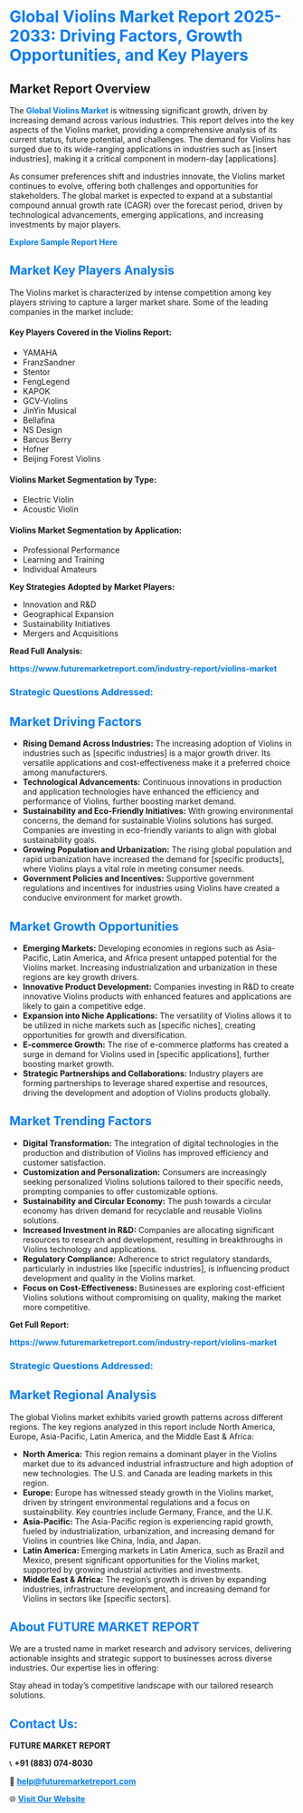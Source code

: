 <h1 style="color: #007BFF;">Global Violins Market Report 2025-2033: Driving Factors, Growth Opportunities, and Key Players</h1>

<section id="overview">
<h2>Market Report Overview</h2>
<p>The <a href="https://www.futuremarketreport.com/industry-report/violins-market" style="color: #007BFF; text-decoration: none;"><strong>Global Violins Market</strong></a> is witnessing significant growth, driven by increasing demand across various industries. This report delves into the key aspects of the Violins market, providing a comprehensive analysis of its current status, future potential, and challenges. The demand for Violins has surged due to its wide-ranging applications in industries such as [insert industries], making it a critical component in modern-day [applications].</p>
<p>As consumer preferences shift and industries innovate, the Violins market continues to evolve, offering both challenges and opportunities for stakeholders. The global market is expected to expand at a substantial compound annual growth rate (CAGR) over the forecast period, driven by technological advancements, emerging applications, and increasing investments by major players.</p>
</section>

<section id="overview">
<p><a href="https://www.futuremarketreport.com/request-sample/reportId=28405" style="color: #007BFF; text-decoration: none;"><strong>Explore Sample Report Here</strong></a></p>
</section>

<section id="key-players">
<h2 style="color: #007BFF;">Market Key Players Analysis</h2>
<p>The Violins market is characterized by intense competition among key players striving to capture a larger market share. Some of the leading companies in the market include:</p>
<h4>Key Players Covered in the Violins Report:</h4>
<ul><li>YAMAHA</li><li>FranzSandner</li><li>Stentor</li><li>FengLegend</li><li>KAPOK</li><li>GCV-Violins</li><li>JinYin Musical</li><li>Bellafina</li><li>NS Design</li><li>Barcus Berry</li><li>Hofner</li><li>Beijing Forest Violins</li></ul>
<h4>Violins Market Segmentation by Type:</h4>
<ul><li>Electric Violin</li><li>Acoustic Violin</li></ul>

<h4>Violins Market Segmentation by Application:</h4>
<ul><li>Professional Performance</li><li>Learning and Training</li><li>Individual Amateurs</li></ul>
<p><strong>Key Strategies Adopted by Market Players:</strong></p>
<ul>
<li>Innovation and R&D</li>
<li>Geographical Expansion</li>
<li>Sustainability Initiatives</li>
<li>Mergers and Acquisitions</li>
</ul>
</section>

<section>
<p><strong>Read Full Analysis: </strong></p><a href="https://www.futuremarketreport.com/industry-report/violins-market" style="color: #007BFF; text-decoration: none;"><strong>https://www.futuremarketreport.com/industry-report/violins-market</strong></a>
<h3 style="color: #007BFF;">Strategic Questions Addressed:</h3>
</section>

<section id="driving-factors">
<h2 style="color: #007BFF;">Market Driving Factors</h2>
<ul>
<li><strong>Rising Demand Across Industries:</strong> The increasing adoption of Violins in industries such as [specific industries] is a major growth driver. Its versatile applications and cost-effectiveness make it a preferred choice among manufacturers.</li>
<li><strong>Technological Advancements:</strong> Continuous innovations in production and application technologies have enhanced the efficiency and performance of Violins, further boosting market demand.</li>
<li><strong>Sustainability and Eco-Friendly Initiatives:</strong> With growing environmental concerns, the demand for sustainable Violins solutions has surged. Companies are investing in eco-friendly variants to align with global sustainability goals.</li>
<li><strong>Growing Population and Urbanization:</strong> The rising global population and rapid urbanization have increased the demand for [specific products], where Violins plays a vital role in meeting consumer needs.</li>
<li><strong>Government Policies and Incentives:</strong> Supportive government regulations and incentives for industries using Violins have created a conducive environment for market growth.</li>
</ul>
</section>

<section id="growth-opportunities">
<h2 style="color: #007BFF;">Market Growth Opportunities</h2>
<ul>
<li><strong>Emerging Markets:</strong> Developing economies in regions such as Asia-Pacific, Latin America, and Africa present untapped potential for the Violins market. Increasing industrialization and urbanization in these regions are key growth drivers.</li>
<li><strong>Innovative Product Development:</strong> Companies investing in R&D to create innovative Violins products with enhanced features and applications are likely to gain a competitive edge.</li>
<li><strong>Expansion into Niche Applications:</strong> The versatility of Violins allows it to be utilized in niche markets such as [specific niches], creating opportunities for growth and diversification.</li>
<li><strong>E-commerce Growth:</strong> The rise of e-commerce platforms has created a surge in demand for Violins used in [specific applications], further boosting market growth.</li>
<li><strong>Strategic Partnerships and Collaborations:</strong> Industry players are forming partnerships to leverage shared expertise and resources, driving the development and adoption of Violins products globally.</li>
</ul>
</section>

<section id="trending-factors">
<h2 style="color: #007BFF;">Market Trending Factors</h2>
<ul>
<li><strong>Digital Transformation:</strong> The integration of digital technologies in the production and distribution of Violins has improved efficiency and customer satisfaction.</li>
<li><strong>Customization and Personalization:</strong> Consumers are increasingly seeking personalized Violins solutions tailored to their specific needs, prompting companies to offer customizable options.</li>
<li><strong>Sustainability and Circular Economy:</strong> The push towards a circular economy has driven demand for recyclable and reusable Violins solutions.</li>
<li><strong>Increased Investment in R&D:</strong> Companies are allocating significant resources to research and development, resulting in breakthroughs in Violins technology and applications.</li>
<li><strong>Regulatory Compliance:</strong> Adherence to strict regulatory standards, particularly in industries like [specific industries], is influencing product development and quality in the Violins market.</li>
<li><strong>Focus on Cost-Effectiveness:</strong> Businesses are exploring cost-efficient Violins solutions without compromising on quality, making the market more competitive.</li>
</ul>
</section>

<section>
<p><strong>Get Full Report: </strong></p><a href="https://www.futuremarketreport.com/industry-report/violins-market" style="color: #007BFF; text-decoration: none;"><strong>https://www.futuremarketreport.com/industry-report/violins-market</strong></a>
<h3 style="color: #007BFF;">Strategic Questions Addressed:</h3>
</section>


<section id="regional-analysis">
<h2 style="color: #007BFF;">Market Regional Analysis</h2>
<p>The global Violins market exhibits varied growth patterns across different regions. The key regions analyzed in this report include North America, Europe, Asia-Pacific, Latin America, and the Middle East & Africa:</p>
<ul>
<li><strong>North America:</strong> This region remains a dominant player in the Violins market due to its advanced industrial infrastructure and high adoption of new technologies. The U.S. and Canada are leading markets in this region.</li>
<li><strong>Europe:</strong> Europe has witnessed steady growth in the Violins market, driven by stringent environmental regulations and a focus on sustainability. Key countries include Germany, France, and the U.K.</li>
<li><strong>Asia-Pacific:</strong> The Asia-Pacific region is experiencing rapid growth, fueled by industrialization, urbanization, and increasing demand for Violins in countries like China, India, and Japan.</li>
<li><strong>Latin America:</strong> Emerging markets in Latin America, such as Brazil and Mexico, present significant opportunities for the Violins market, supported by growing industrial activities and investments.</li>
<li><strong>Middle East & Africa:</strong> The region’s growth is driven by expanding industries, infrastructure development, and increasing demand for Violins in sectors like [specific sectors].</li>
</ul>
</section>

<footer>
<h2 style="color: #007BFF;">About FUTURE MARKET REPORT</h2>
<p>We are a trusted name in market research and advisory services, delivering actionable insights and strategic support to businesses across diverse industries. Our expertise lies in offering:</p>

<p>Stay ahead in today’s competitive landscape with our tailored research solutions.</p>

<h2 style="color: #007BFF;">Contact Us:</h2>
<p><strong>FUTURE MARKET REPORT</strong></p>
<p>📞 <strong>+91 (883) 074-8030</strong></p>
<p>📧 <strong><a href="mailto:help@futuremarketreport.com" style="color: #007BFF;">help@futuremarketreport.com</a></strong></p>
<p>🌐 <strong><a href="https://www.futuremarketreport.com/" style="color: #007BFF;">Visit Our Website</a></strong></p>
</footer>